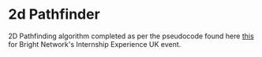 # 2d Pathfinder
2D Pathfinding algorithm completed as per the pseudocode found here [this](https://en.wikipedia.org/wiki/A*_search_algorithm#Pseudocode) for Bright Network's Internship Experience UK event.
